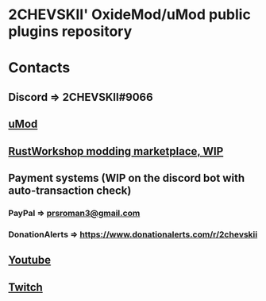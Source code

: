 # 2CHEVSKII' OxideMod/uMod public plugins repository
# Contacts

## Discord => 2CHEVSKII#9066

## [uMod](https://umod.org/user/2CHEVSKII)

## [RustWorkshop modding marketplace, WIP](https://rustworkshop.space/members/2chevskii.8/)

## Payment systems (WIP on the discord bot with auto-transaction check)
### PayPal => prsroman3@gmail.com
### DonationAlerts => https://www.donationalerts.com/r/2chevskii

## [Youtube](https://www.youtube.com/channel/UCgq5jjofrmIXCagJXqrMG9w)


## [Twitch](https://www.twitch.tv/2chevskii_here)

